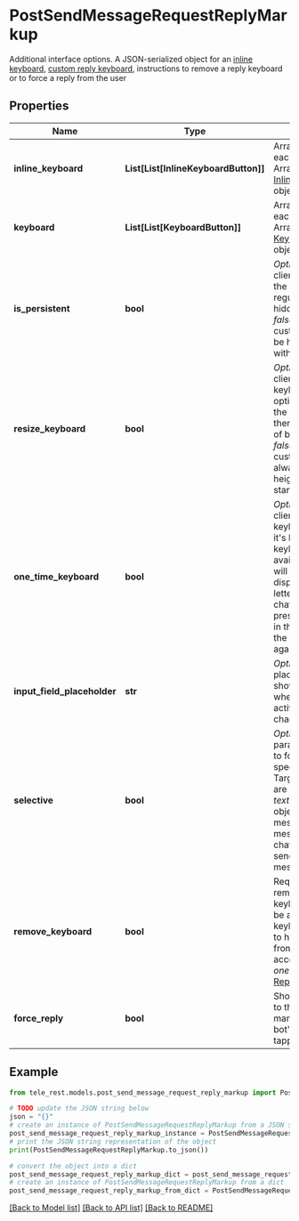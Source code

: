 # PostSendMessageRequestReplyMarkup

Additional interface options. A JSON-serialized object for an [inline keyboard](https://core.telegram.org/bots/features#inline-keyboards), [custom reply keyboard](https://core.telegram.org/bots/features#keyboards), instructions to remove a reply keyboard or to force a reply from the user

## Properties

Name | Type | Description | Notes
------------ | ------------- | ------------- | -------------
**inline_keyboard** | **List[List[InlineKeyboardButton]]** | Array of button rows, each represented by an Array of [InlineKeyboardButton](https://core.telegram.org/bots/api/#inlinekeyboardbutton) objects | 
**keyboard** | **List[List[KeyboardButton]]** | Array of button rows, each represented by an Array of [KeyboardButton](https://core.telegram.org/bots/api/#keyboardbutton) objects | 
**is_persistent** | **bool** | *Optional*. Requests clients to always show the keyboard when the regular keyboard is hidden. Defaults to *false*, in which case the custom keyboard can be hidden and opened with a keyboard icon. | [optional] [default to False]
**resize_keyboard** | **bool** | *Optional*. Requests clients to resize the keyboard vertically for optimal fit (e.g., make the keyboard smaller if there are just two rows of buttons). Defaults to *false*, in which case the custom keyboard is always of the same height as the app&#39;s standard keyboard. | [optional] [default to False]
**one_time_keyboard** | **bool** | *Optional*. Requests clients to hide the keyboard as soon as it&#39;s been used. The keyboard will still be available, but clients will automatically display the usual letter-keyboard in the chat - the user can press a special button in the input field to see the custom keyboard again. Defaults to *false*. | [optional] [default to False]
**input_field_placeholder** | **str** | *Optional*. The placeholder to be shown in the input field when the reply is active; 1-64 characters | [optional] 
**selective** | **bool** | *Optional*. Use this parameter if you want to force reply from specific users only. Targets: 1) users that are @mentioned in the *text* of the [Message](https://core.telegram.org/bots/api/#message) object; 2) if the bot&#39;s message is a reply to a message in the same chat and forum topic, sender of the original message. | [optional] 
**remove_keyboard** | **bool** | Requests clients to remove the custom keyboard (user will not be able to summon this keyboard; if you want to hide the keyboard from sight but keep it accessible, use *one\\_time\\_keyboard* in [ReplyKeyboardMarkup](https://core.telegram.org/bots/api/#replykeyboardmarkup)) | [default to True]
**force_reply** | **bool** | Shows reply interface to the user, as if they manually selected the bot&#39;s message and tapped &#39;Reply&#39; | [default to True]

## Example

```python
from tele_rest.models.post_send_message_request_reply_markup import PostSendMessageRequestReplyMarkup

# TODO update the JSON string below
json = "{}"
# create an instance of PostSendMessageRequestReplyMarkup from a JSON string
post_send_message_request_reply_markup_instance = PostSendMessageRequestReplyMarkup.from_json(json)
# print the JSON string representation of the object
print(PostSendMessageRequestReplyMarkup.to_json())

# convert the object into a dict
post_send_message_request_reply_markup_dict = post_send_message_request_reply_markup_instance.to_dict()
# create an instance of PostSendMessageRequestReplyMarkup from a dict
post_send_message_request_reply_markup_from_dict = PostSendMessageRequestReplyMarkup.from_dict(post_send_message_request_reply_markup_dict)
```
[[Back to Model list]](../README.md#documentation-for-models) [[Back to API list]](../README.md#documentation-for-api-endpoints) [[Back to README]](../README.md)


